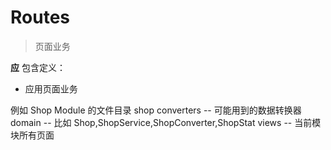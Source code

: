 # Routes
> 页面业务

**应** 包含定义：

+ 应用页面业务

例如 Shop Module 的文件目录
	shop
		converters -- 可能用到的数据转换器
		domain -- 比如 Shop,ShopService,ShopConverter,ShopStat
		views -- 当前模块所有页面
